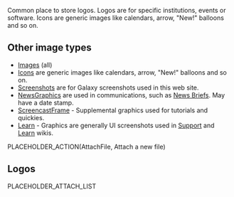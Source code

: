 <slot name="/images/linkbox" />

Common place to store logos.  Logos are for specific institutions, events or software. Icons are generic images like calendars, arrow, "New!" balloons and so on. 

## Other image types

* [Images](/images/) (all)
* [Icons](/images/icons/) are generic images like calendars, arrow, "New!" balloons and so on.  
* [Screenshots](/images/screenshots/) are for Galaxy screenshots used in this web site.
* [NewsGraphics](/images/news-graphics/) are used in communications, such as [News Briefs](/docs/). May have a date stamp.
* [ScreencastFrame](/images/screencast-frame/) - Supplemental graphics used for tutorials and quickies.
* [Learn](/images/learn/) - Graphics are generally UI screenshots used in [Support](/support/) and [Learn](/learn/) wikis.

PLACEHOLDER_ACTION(AttachFile, Attach a new file)

## Logos

PLACEHOLDER_ATTACH_LIST
